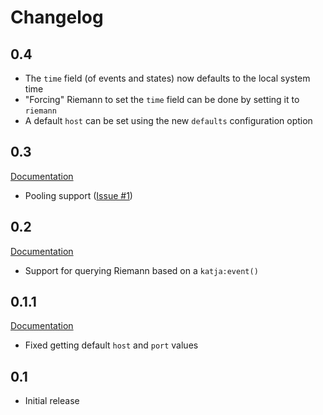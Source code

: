# Changelog

## 0.4

* The `time` field (of events and states) now defaults to the local system time
* "Forcing" Riemann to set the `time` field can be done by setting it to `riemann`
* A default `host` can be set using the new `defaults` configuration option

## 0.3

[Documentation](http://katja.nifoc.pw/0.3/)

* Pooling support ([Issue #1](https://github.com/nifoc/katja/issues/1))

## 0.2

[Documentation](http://katja.nifoc.pw/0.2/)

* Support for querying Riemann based on a `katja:event()`

## 0.1.1

[Documentation](http://katja.nifoc.pw/0.1.1/)

* Fixed getting default `host` and `port` values

## 0.1

* Initial release
